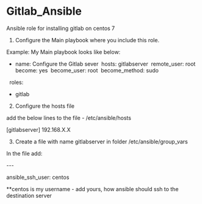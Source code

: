# Gitlab_Ansible
Ansible role for installing gitlab on centos 7

1. Configure the Main playbook where you include this role.

Example: My Main playbook looks like below:

- name: Configure the Gitlab sever  
  hosts: gitlabserver  
  remote_user: root  
  become: yes  
  become_user: root  
  become_method: sudo
  
  roles:    
   - gitlab
   
 2. Configure the hosts file
 
 add the below lines to the file - /etc/ansible/hosts
 
 [gitlabserver]
 192.168.X.X

3. Create a file with name gitlabserver in folder /etc/ansible/group_vars

In the file add:

\---

ansible_ssh_user: centos

**centos is my username - add yours, how ansible should ssh to the destination server
